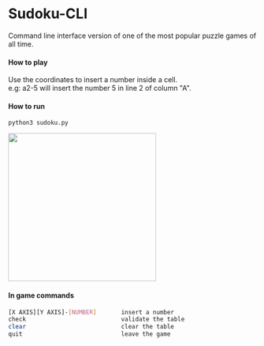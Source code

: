 # Sudoku-CLI
Command line interface version of one of the most popular puzzle games of all time.

#### How to play
Use the coordinates to insert a number inside a cell.   
e.g: a2-5 will insert the number 5 in line 2 of column "A".

#### How to run
```
python3 sudoku.py
```

<img src="https://media.giphy.com/media/aDKPBSnXy0FoSC8wDl/giphy.gif" width="300" height="300" />

#### In game commands
```bash
[X AXIS][Y AXIS]-[NUMBER]       insert a number
check                           validate the table
clear                           clear the table
quit                            leave the game
```





